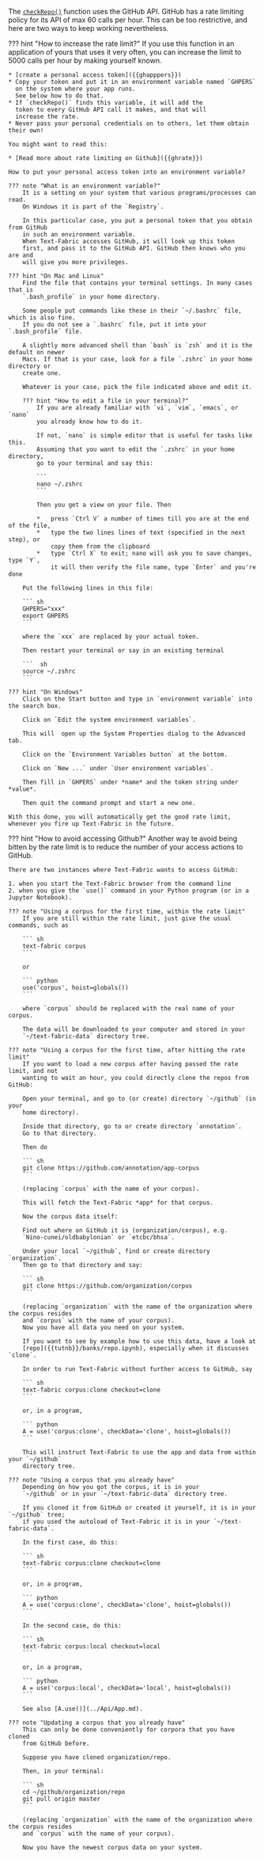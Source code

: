 The [`checkRepo()`](Repo.md) function uses the GitHub API.
GitHub has a rate limiting policy for its API of max 60 calls per hour.
This can be too restrictive, and here are two ways to keep working nevertheless.

??? hint "How to increase the rate limit?"
    If you use this function in an application of yours that uses it very often,
    you can increase the limit to 5000 calls per hour by making yourself known.

    * [create a personal access token]({{ghapppers}})
    * Copy your token and put it in an environment variable named `GHPERS`
      on the system where your app runs.
      See below how to do that.
    * If `checkRepo()` finds this variable, it will add the
      token to every GitHub API call it makes, and that will
      increase the rate.
    * Never pass your personal credentials on to others, let them obtain their own!

    You might want to read this:

    * [Read more about rate limiting on Github]({{ghrate}})

    How to put your personal access token into an environment variable?

    ??? note "What is an environment variable?"
        It is a setting on your system that various programs/processes can read.
        On Windows it is part of the `Registry`.

        In this particular case, you put a personal token that you obtain from GitHub
        in such an environment variable.
        When Text-Fabric accesses GitHub, it will look up this token
        first, and pass it to the GitHub API. GitHub then knows who you are and
        will give you more privileges.

    ??? hint "On Mac and Linux"
        Find the file that contains your terminal settings. In many cases that is
        `.bash_profile` in your home directory.

        Some people put commands like these in their `~/.bashrc` file, which is also fine.
        If you do not see a `.bashrc` file, put it into your `.bash_profile` file.

        A slightly more advanced shell than `bash` is `zsh` and it is the default on newer
        Macs. If that is your case, look for a file `.zshrc` in your home directory or
        create one.

        Whatever is your case, pick the file indicated above and edit it.

        ??? hint "How to edit a file in your terminal?"
            If you are already familiar with `vi`, `vim`, `emacs`, or `nano`
            you already know how to do it.

            If not, `nano` is simple editor that is useful for tasks like this.
            Assuming that you want to edit the `.zshrc` in your home directory,
            go to your terminal and say this:

            ```
            nano ~/.zshrc
            ```

            Then you get a view on your file. Then 

            *   press `Ctrl V` a number of times till you are at the end of the file,
            *   type the two lines lines of text (specified in the next step), or
                copy them from the clipboard
            *   type `Ctrl X` to exit; nano will ask you to save changes, type `Y`,
                it will then verify the file name, type `Enter` and you're done

        Put the following lines in this file:

        ``` sh
        GHPERS="xxx"
        export GHPERS
        ```

        where the `xxx` are replaced by your actual token.

        Then restart your terminal or say in an existing terminal

        ```  sh
        source ~/.zshrc
        ```

    ??? hint "On Windows"
        Click on the Start button and type in `environment variable` into the search box.

        Click on `Edit the system environment variables`.

        This will  open up the System Properties dialog to the Advanced tab.

        Click on the `Environment Variables button` at the bottom.

        Click on `New ...` under `User environment variables`.

        Then fill in `GHPERS` under *name* and the token string under *value*.

        Then quit the command prompt and start a new one.

    With this done, you will automatically get the good rate limit,
    whenever you fire up Text-Fabric in the future.

??? hint "How to avoid accessing Github?"
    Another way te avoid being bitten by the rate limit is to reduce the number
    of your access actions to GitHub.

    There are two instances where Text-Fabric wants to access GitHub:

    1. when you start the Text-Fabric browser from the command line
    2. when you give the `use()` command in your Python program (or in a Jupyter Notebook).

    ??? note "Using a corpus for the first time, within the rate limit"
        If you are still within the rate limit, just give the usual commands, such as

        ``` sh
        text-fabric corpus
        ```

        or

        ``` python
        use('corpus', hoist=globals())
        ```

        where `corpus` should be replaced with the real name of your corpus.

        The data will be downloaded to your computer and stored in your
        `~/text-fabric-data` directory tree.

    ??? note "Using a corpus for the first time, after hitting the rate limit"
        If you want to load a new corpus after having passed the rate limit, and not
        wanting to wait an hour, you could directly clone the repos from GitHub:

        Open your terminal, and go to (or create) directory `~/github` (in your
        home directory).

        Inside that directory, go to or create directory `annotation`.
        Go to that directory.

        Then do

        ``` sh
        git clone https://github.com/annotation/app-corpus
        ```

        (replacing `corpus` with the name of your corpus).

        This will fetch the Text-Fabric *app* for that corpus.

        Now the corpus data itself:

        Find out where on GitHub it is (organization/corpus), e.g.
        `Nino-cunei/oldbabylonian` or `etcbc/bhsa`.

        Under your local `~/github`, find or create directory `organization`.
        Then go to that directory and say:

        ``` sh
        git clone https://github.com/organization/corpus
        ```

        (replacing `organization` with the name of the organization where the corpus resides
        and `corpus` with the name of your corpus).
        Now you have all data you need on your system.

        If you want to see by example how to use this data, have a look at
        [repo]({{tutnb}}/banks/repo.ipynb), especially when it discusses `clone`.

        In order to run Text-Fabric without further access to GitHub, say

        ``` sh
        text-fabric corpus:clone checkout=clone
        ```

        or, in a program,

        ``` python
        A = use('corpus:clone', checkData='clone', hoist=globals())
        ```

        This will instruct Text-Fabric to use the app and data from within your `~/github`
        directory tree.

    ??? note "Using a corpus that you already have"
        Depending on how you got the corpus, it is in your
        `~/github` or in your `~/text-fabric-data` directory tree.

        If you cloned it from GitHub or created it yourself, it is in your `~/github` tree;
        if you used the autoload of Text-Fabric it is in your `~/text-fabric-data`.

        In the first case, do this:

        ``` sh
        text-fabric corpus:clone checkout=clone
        ```

        or, in a program,

        ``` python
        A = use('corpus:clone', checkData='clone', hoist=globals())
        ```

        In the second case, do this:

        ``` sh
        text-fabric corpus:local checkout=local
        ```

        or, in a program,

        ``` python
        A = use('corpus:local', checkData='local', hoist=globals())
        ```

        See also [A.use()](../Api/App.md).

    ??? note "Updating a corpus that you already have"
        This can only be done conveniently for corpora that you have cloned
        from GitHub before.

        Suppose you have cloned organization/repo.

        Then, in your terminal:

        ``` sh
        cd ~/github/organization/repo
        git pull origin master
        ```

        (replacing `organization` with the name of the organization where the corpus resides
        and `corpus` with the name of your corpus).

        Now you have the newest corpus data on your system.

